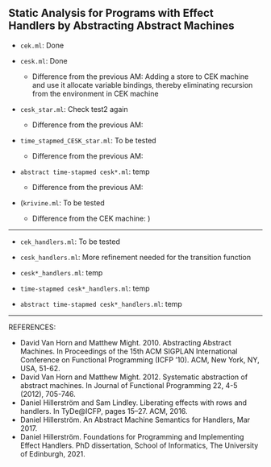 ## Static Analysis for Programs with Effect Handlers by Abstracting Abstract Machines

* `cek.ml`: Done

* `cesk.ml`: Done
  * Difference from the previous AM:
  Adding a store to CEK machine and use it allocate variable bindings,
   thereby eliminating recursion from the environment in CEK machine

* `cesk_star.ml`: Check test2 again
  * Difference from the previous AM:


* `time_stapmed_CESK_star.ml`: To be tested
  * Difference from the previous AM:

* `abstract time-stapmed cesk*.ml`: temp
  * Difference from the previous AM:

* (`krivine.ml`: To be tested
  * Difference from the CEK machine:
)
---

* `cek_handlers.ml`: To be tested

* `cesk_handlers.ml`: More refinement needed for the transition function

* `cesk*_handlers.ml`: temp

* `time-stapmed cesk*_handlers.ml`: temp

* `abstract time-stapmed cesk*_handlers.ml`: temp
---

 REFERENCES:
* David Van Horn and Matthew Might. 2010. Abstracting Abstract Machines. In Proceedings of the 15th ACM SIGPLAN
International Conference on Functional Programming (ICFP ’10). ACM, New York, NY, USA, 51-62.
* David Van Horn and Matthew Might. 2012. Systematic abstraction of abstract machines. In Journal of Functional Programming
22, 4-5 (2012), 705-746.
* Daniel Hillerström and Sam Lindley. Liberating effects with rows and handlers.
In TyDe@ICFP, pages 15–27. ACM, 2016.
* Daniel Hillerström. An Abstract Machine Semantics for Handlers, Mar 2017.
* Daniel Hillerström. Foundations for Programming and Implementing Effect Handlers. PhD dissertation, School of Informatics, The University of Edinburgh, 2021. 
